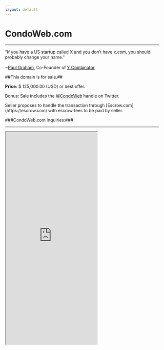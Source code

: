 ```yaml
---
layout: default
---
```

CondoWeb.com
===

<hr>

<p>&ldquo;If you have a US startup called X and you don&rsquo;t have x.com, you should probably change your name.&rdquo;<br/><br/>~<a href="http://paulgraham.com/name.html">Paul Graham</a>, Co-Founder of <a href="http://ycombinator.com">Y Combinator</a></p>

##This domain is for sale.##

<p><strong>Price:</strong> $ 125,000.00 (USD) or best offer.</p>
<p>Bonus: Sale includes the <a href="http://twitter.com/condoweb">@CondoWeb</a> handle on Twitter.</p>
<p>Seller proposes to handle the transaction through [Escrow.com](https://escrow.com) with escrow fees to be paid by seller.</p>

###CondoWeb.com Inquiries:###

<hr>

<div class="iframe-wrap"><iframe height="697" allowTransparency="true"frameborder="2" scrolling="no" class="webform"  src="https://wisdomgroup.wufoo.com/embed/s1kxy5mk1q4e7g8/"><a href="https://wisdomgroup.wufoo.com/forms/s1kxy5mk1q4e7g8/">Fill out my Wufoo form!</a></iframe></div>
